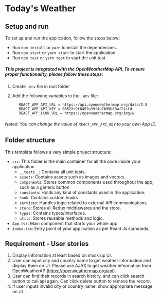 # Today's Weather

## Setup and run
To set up and run the application, follow the steps below:

- Run ```npm install``` or ```yarn``` to install the dependencies.
- Run `npm start` or `yarn start` to start the application.
- Run `npm test` or `yarn test` to start the unit test.

##### This project is integrated with the OpenWeatherMap API. To ensure proper functionality, please follow these steps:
1. Create `.env` file in root folder
2. Add the following variables to the `.env` file:

          REACT_APP_API_URL = https://api.openweathermap.org/data/2.5
          REACT_APP_API_KEY = 03522c9f8409a99f4e7b95b80af21cfd
          REACT_APP_ICON_URL = https://openweathermap.org/img/w
###### Noted: You can change the value of `REACT_APP_API_KEY` to your own App ID.
## Folder structure

This template follows a very simple project structure:

- `src`: This folder is the main container for all the code inside your application.
  - `__tests__`: Contains all unit tests.
  - `assets`: Contains assets such as images and vectors.
  - `components`: Stores common components used throughout the app, such as a generic button.
  - `constants`: Holds any kind of constants used in the application.
  - `hook`: Contains custom hooks
  - `services`: Handles logic related to external API communications.
  - `store`: Stores all Redux middlewares and the store.
  - `types`: Contains types/interfaces.
  - `utils`: Stores reusable methods and logic.
- `App.tsx`: Main component that starts your whole app.
- `index.tsx`: Entry point of your application as per React Js standards.

 ## Requirement - User stories
 1. Display information at least based on mock up UI.
 2. User can input city and country name to get weather information and display them on UI. Please
use AJAX to get weather information from OpenWeatherAPI(https://openweathermap.org/api).
 3. User can find their records in search history, and can click search button to call api again. Can click
delete button to remove the record.
 4. If user inputs invalid city or country name, show appropriate message on UI